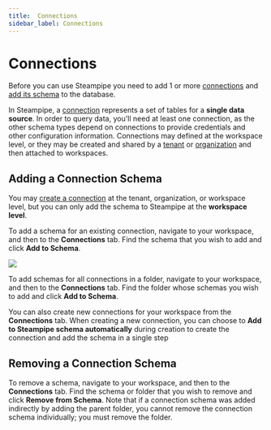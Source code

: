 ```yaml
---
title:  Connections
sidebar_label: Connections
---
```


# Connections

Before you can use Steampipe you need to add 1 or more [connections](/pipes/docs/workspaces/connections) and [add its schema](#adding-a-connection-schema) to the database.  

In Steampipe, a [connection](https://steampipe.io/docs/managing/connections) represents a set of tables for a **single data source**.  In order to query data, you'll need at least one connection, as the other schema types depend on connections to provide credentials and other configuration information. Connections may defined at the workspace level, or they may be created and shared by a [tenant](/pipes/docs/tenants/connections) or [organization](/pipes/docs/org-connections) and then attached to workspaces.



## Adding a Connection Schema
You may [create a connection](/pipes/docs/workspaces/connections) at the tenant, organization, or workspace level, but you can only add the schema to Steampipe at the **workspace level**.  

To add a schema for an existing connection, navigate to your workspace, and then to the **Connections** tab.  Find the schema that you wish to add and click **Add to Schema**.

![](/images/docs/pipes/steampipe/steampipe_schemas_add_remove.png)


To add schemas for all connections in a folder, navigate to your workspace, and then to the **Connections** tab.  Find the folder whose schemas you wish to add and click **Add to Schema**.

You can also create new connections for your workspace from the **Connections** tab.  When creating a new connection, you can choose to  **Add to Steampipe schema automatically** during creation to create the connection and add the schema in a single step


## Removing a Connection Schema

To remove a schema, navigate to your workspace, and then to the **Connections** tab.  Find the schema or folder that you wish to remove and click **Remove from Schema**.  Note that if a connection schema was added indirectly by adding the parent folder, you cannot remove the connection schema individually; you must remove the folder.


<!--


There are 3 types of schemas in Turbot Pipes.

A [Connection](connections) represents a set of tables for a **single data source**.  In order to query data, you'll need at least one connection, as the other connection types depend on connections to provide credentials and other configuration information. Connections may defined at the workspace level, or they may be created on a [tenant](/pipes/docs/tenants/connections) or [organization](/pipes/docs/org-connections) and then [attached to workspaces](/pipes/docs/connections#adding-schemas) - they can be shared by multiple workspaces within the account or organization. 

An [Aggregator](aggregators) allows you to query data from **multiple connections** as if they are a single connection. For example, using aggregators, you can query multiple AWS accounts from a single table.  Unlike connections, aggregators cannot be defined at the tenant or organization level or shared across workspaces - they can only be created at the workspace level.

A [Datatank](datatank) provides a mechanism to proactively query connections on a schedule and **store the results**. You can then query the stored results instead of the 'live' schemas, resulting in reduced query latency (at the expense of data currency). Datatank is a paid Turbot Pipes feature and is not available in the free Developer plan.  Like aggregators, datatanks cannot be defined at the tenant or organization level or shared across workspaces - they can only be created at the workspace level.


-->